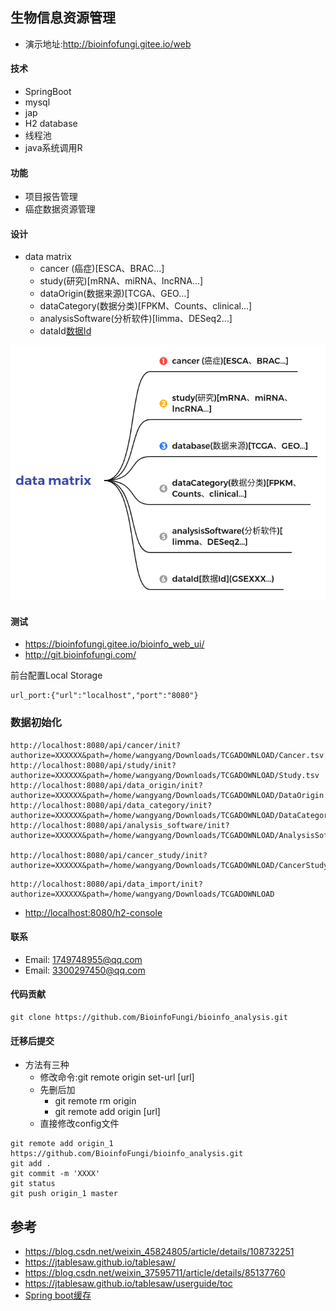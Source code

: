 ## 生物信息资源管理
+ 演示地址:<http://bioinfofungi.gitee.io/web>
#### 技术
+ SpringBoot
+ mysql
+ jap
+ H2 database
+ 线程池
+ java系统调用R

#### 功能
+ 项目报告管理
+ 癌症数据资源管理

#### 设计
+ data matrix
    + cancer (癌症)[ESCA、BRAC...]
    + study(研究)[mRNA、miRNA、lncRNA...]
    + dataOrigin(数据来源)[TCGA、GEO...]
    + dataCategory(数据分类)[FPKM、Counts、clinical...]
    + analysisSoftware(分析软件)[limma、DESeq2...]
    + dataId[数据Id](GSEXXX...)

![](vignettes/cancer.png)


#### 测试
+ <https://bioinfofungi.gitee.io/bioinfo_web_ui/>
+ <http://git.bioinfofungi.com/>

前台配置Local Storage
```
url_port:{"url":"localhost","port":"8080"}
```
### 数据初始化
```
http://localhost:8080/api/cancer/init?authorize=XXXXXX&path=/home/wangyang/Downloads/TCGADOWNLOAD/Cancer.tsv
http://localhost:8080/api/study/init?authorize=XXXXXX&path=/home/wangyang/Downloads/TCGADOWNLOAD/Study.tsv
http://localhost:8080/api/data_origin/init?authorize=XXXXXX&path=/home/wangyang/Downloads/TCGADOWNLOAD/DataOrigin.tsv
http://localhost:8080/api/data_category/init?authorize=XXXXXX&path=/home/wangyang/Downloads/TCGADOWNLOAD/DataCategory.tsv
http://localhost:8080/api/analysis_software/init?authorize=XXXXXX&path=/home/wangyang/Downloads/TCGADOWNLOAD/AnalysisSoftware.tsv

http://localhost:8080/api/cancer_study/init?authorize=XXXXXX&path=/home/wangyang/Downloads/TCGADOWNLOAD/CancerStudy.tsv
```

```
http://localhost:8080/api/data_import/init?authorize=XXXXXX&path=/home/wangyang/Downloads/TCGADOWNLOAD
```

+ <http://localhost:8080/h2-console>

#### 联系
+ Email: 1749748955@qq.com
+ Email: 3300297450@qq.com

#### 代码贡献
```
git clone https://github.com/BioinfoFungi/bioinfo_analysis.git
```
#### 迁移后提交
+ 方法有三种
    + 修改命令:git remote origin set-url [url]
    + 先删后加
        + git remote rm origin
        + git remote add origin [url]
    + 直接修改config文件
```
git remote add origin_1 https://github.com/BioinfoFungi/bioinfo_analysis.git
git add .
git commit -m 'XXXX'
git status
git push origin_1 master
```

## 参考
+ <https://blog.csdn.net/weixin_45824805/article/details/108732251>
+ <https://jtablesaw.github.io/tablesaw/>
+ <https://blog.csdn.net/weixin_37595711/article/details/85137760>
+ <https://jtablesaw.github.io/tablesaw/userguide/toc>
+ [Spring boot缓存](https://blog.csdn.net/rubulai/article/details/85015074/)